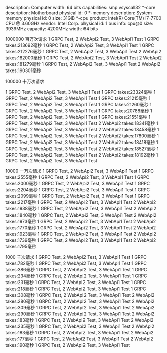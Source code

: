
description: Computer
    width: 64 bits
    capabilities: smp vsyscall32
  *-core
       description: Motherboard
       physical id: 0
     *-memory
          description: System memory
          physical id: 0
          size: 31GiB
     *-cpu
          product: Intel(R) Core(TM) i7-7700 CPU @ 3.60GHz
          vendor: Intel Corp.
          physical id: 1
          bus info: cpu@0
          size: 3939MHz
          capacity: 4200MHz
          width: 64 bits


1000000 百万次请求
1 GRPC Test, 2 WebApi2 Test, 3 WebApi1 Test
1
GRPC takes:213692毫秒
1 GRPC Test, 2 WebApi2 Test, 3 WebApi1 Test
1
GRPC takes:212276毫秒
1 GRPC Test, 2 WebApi2 Test, 3 WebApi1 Test
2
WebApi2 takes:182000毫秒
1 GRPC Test, 2 WebApi2 Test, 3 WebApi1 Test
2
WebApi2 takes:181279毫秒
1 GRPC Test, 2 WebApi2 Test, 3 WebApi1 Test
2
WebApi2 takes:190301毫秒

100000  十万次请求

 1 GRPC Test, 2 WebApi2 Test, 3 WebApi1 Test
1
GRPC takes:23324毫秒
1 GRPC Test, 2 WebApi2 Test, 3 WebApi1 Test
1
GRPC takes:21215毫秒
1 GRPC Test, 2 WebApi2 Test, 3 WebApi1 Test
1
GRPC takes:21260毫秒
1 GRPC Test, 2 WebApi2 Test, 3 WebApi1 Test
1
GRPC takes:20788毫秒
1 GRPC Test, 2 WebApi2 Test, 3 WebApi1 Test
1
GRPC takes:21551毫秒
1 GRPC Test, 2 WebApi2 Test, 3 WebApi1 Test
2
WebApi2 takes:18341毫秒
1 GRPC Test, 2 WebApi2 Test, 3 WebApi1 Test
2
WebApi2 takes:18458毫秒
1 GRPC Test, 2 WebApi2 Test, 3 WebApi1 Test
2
WebApi2 takes:17800毫秒
1 GRPC Test, 2 WebApi2 Test, 3 WebApi1 Test
2
WebApi2 takes:18418毫秒
1 GRPC Test, 2 WebApi2 Test, 3 WebApi1 Test
2
WebApi2 takes:18527毫秒
1 GRPC Test, 2 WebApi2 Test, 3 WebApi1 Test
2
WebApi2 takes:18192毫秒
1 GRPC Test, 2 WebApi2 Test, 3 WebApi1 Test

10000 一万次请求
1 GRPC Test, 2 WebApi2 Test, 3 WebApi1 Test
1
GRPC takes:2555毫秒
1 GRPC Test, 2 WebApi2 Test, 3 WebApi1 Test
1
GRPC takes:2000毫秒
1 GRPC Test, 2 WebApi2 Test, 3 WebApi1 Test
1
GRPC takes:2204毫秒
1 GRPC Test, 2 WebApi2 Test, 3 WebApi1 Test
1
GRPC takes:2099毫秒
1 GRPC Test, 2 WebApi2 Test, 3 WebApi1 Test
1
GRPC takes:2217毫秒
1 GRPC Test, 2 WebApi2 Test, 3 WebApi1 Test
2
WebApi2 takes:1938毫秒
1 GRPC Test, 2 WebApi2 Test, 3 WebApi1 Test
2
WebApi2 takes:1840毫秒
1 GRPC Test, 2 WebApi2 Test, 3 WebApi1 Test
2
WebApi2 takes:1973毫秒
1 GRPC Test, 2 WebApi2 Test, 3 WebApi1 Test
2
WebApi2 takes:1770毫秒
1 GRPC Test, 2 WebApi2 Test, 3 WebApi1 Test
2
WebApi2 takes:1923毫秒
1 GRPC Test, 2 WebApi2 Test, 3 WebApi1 Test
2
WebApi2 takes:1739毫秒
1 GRPC Test, 2 WebApi2 Test, 3 WebApi1 Test
2
WebApi2 takes:1795毫秒



1000 千次请求
1 GRPC Test, 2 WebApi2 Test, 3 WebApi1 Test
1
GRPC takes:782毫秒
1 GRPC Test, 2 WebApi2 Test, 3 WebApi1 Test
1
GRPC takes:386毫秒
1 GRPC Test, 2 WebApi2 Test, 3 WebApi1 Test
1
GRPC takes:234毫秒
1 GRPC Test, 2 WebApi2 Test, 3 WebApi1 Test
1
GRPC takes:231毫秒
1 GRPC Test, 2 WebApi2 Test, 3 WebApi1 Test
1
GRPC takes:218毫秒
1 GRPC Test, 2 WebApi2 Test, 3 WebApi1 Test
1
GRPC takes:308毫秒
1 GRPC Test, 2 WebApi2 Test, 3 WebApi1 Test
2
WebApi2 takes:280毫秒
1 GRPC Test, 2 WebApi2 Test, 3 WebApi1 Test
2
WebApi2 takes:309毫秒
1 GRPC Test, 2 WebApi2 Test, 3 WebApi1 Test
2
WebApi2 takes:290毫秒
1 GRPC Test, 2 WebApi2 Test, 3 WebApi1 Test
2
WebApi2 takes:183毫秒
1 GRPC Test, 2 WebApi2 Test, 3 WebApi1 Test
2
WebApi2 takes:235毫秒
1 GRPC Test, 2 WebApi2 Test, 3 WebApi1 Test
2
WebApi2 takes:183毫秒
1 GRPC Test, 2 WebApi2 Test, 3 WebApi1 Test
2
WebApi2 takes:177毫秒
1 GRPC Test, 2 WebApi2 Test, 3 WebApi1 Test
2
WebApi2 takes:190毫秒
1 GRPC Test, 2 WebApi2 Test, 3 WebApi1 Test





